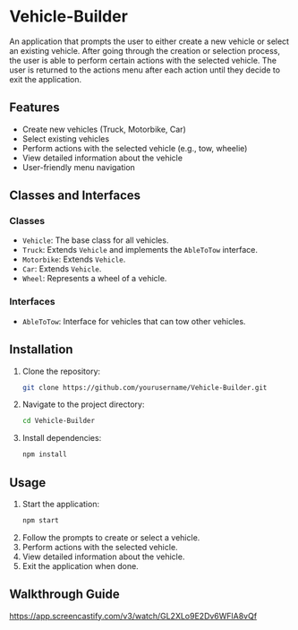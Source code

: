 # Vehicle-Builder

An application that prompts the user to either create a new vehicle or select an existing vehicle. After going through the creation or selection process, the user is able to perform certain actions with the selected vehicle. The user is returned to the actions menu after each action until they decide to exit the application.

## Features

- Create new vehicles (Truck, Motorbike, Car)
- Select existing vehicles
- Perform actions with the selected vehicle (e.g., tow, wheelie)
- View detailed information about the vehicle
- User-friendly menu navigation

## Classes and Interfaces

### Classes

- `Vehicle`: The base class for all vehicles.
- `Truck`: Extends `Vehicle` and implements the `AbleToTow` interface.
- `Motorbike`: Extends `Vehicle`.
- `Car`: Extends `Vehicle`.
- `Wheel`: Represents a wheel of a vehicle.

### Interfaces

- `AbleToTow`: Interface for vehicles that can tow other vehicles.

## Installation

1. Clone the repository:
    ```sh
    git clone https://github.com/yourusername/Vehicle-Builder.git
    ```
2. Navigate to the project directory:
    ```sh
    cd Vehicle-Builder
    ```
3. Install dependencies:
    ```sh
    npm install
    ```

## Usage

1. Start the application:
    ```sh
    npm start
    ```
2. Follow the prompts to create or select a vehicle.
3. Perform actions with the selected vehicle.
4. View detailed information about the vehicle.
5. Exit the application when done.

## Walkthrough Guide

https://app.screencastify.com/v3/watch/GL2XLo9E2Dv6WFlA8vQf
